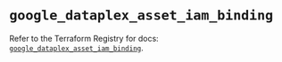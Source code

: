 # `google_dataplex_asset_iam_binding`

Refer to the Terraform Registry for docs: [`google_dataplex_asset_iam_binding`](https://registry.terraform.io/providers/hashicorp/google-beta/5.41.0/docs/resources/google_dataplex_asset_iam_binding).
